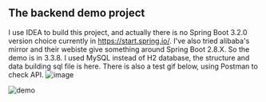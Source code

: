 ## The backend demo project
I use IDEA to build this project, and actually there is no Spring Boot 3.2.0 version choice currently in https://start.spring.io/. 
I've also tried alibaba's mirror and their webiste give something around Spring Boot 2.8.X. So the demo is in 3.3.8.
I used MySQL instead of H2 database, the structure and data building sql file is here.
There is also a test gif below, using Postman to check API.
![image](https://github.com/user-attachments/assets/92de081f-9358-45ac-83cf-aa59dfe9d5f2)

![demo](https://github.com/user-attachments/assets/b2a03b51-b2cf-42a7-b73f-403ab8f4ed8a)
